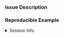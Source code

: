<!--
  If you are wishing to request a new feature please ignore the following (and feel free to delete the below). Issues please try to use the template as it will help me get to the problem faster. 

Please remove all the extra text.
-->
  
  ### Issue Description
  <!--Example: `dbGetQuery()` returns incorrect timestamps.-->
  
  ### Reproducible Example
  <!--
  Please include a small code example, if you can please use open source data i.e. `iris`, `mtcars` etc... To demostrate your issue.

If you struggle with markdown and formatting please use the:
  
  `reprex` package to help `install.packages("reprex")`

https://github.com/tidyverse/reprex#what-is-a-reprex

Example:
  ```r
library(paws.athena)
library(DBI)
con <- dbConnect(paws.athena::athena(),
                 profile_name = "paws.athena")

dbWriteTable(con, "mtcars", mtcars, s3.location = Sys.getenv("my_s3_bucket"))

dbGetQuery(con, "select mpg, cyl, disp, hp from mtcars")
```

**NOTE:** Please don't include your AWS credentials!
-->
<details>
<summary>Session Info</summary>

```r
devtools::session_info()
#> output
```
</details>
